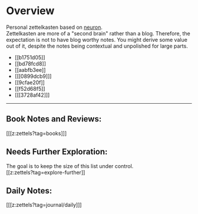# Overview
Personal zettelkasten based on [neuron](https://neuron.zettel.page/).  
Zettelkasten are more of a "second brain" rather than a blog. Therefore, the expectation is not to have blog worthy notes. You might derive some value out of it, despite the notes being contextual and unpolished for large parts.

* [[b1751d05]]
* [[bd78fcd8]]
* [[aabfb3ee]]
* [[[0899dcb9]]]
* [[9cfae20f]]
* [[f52d68f5]]
* [[[3728af42]]]

---
## Book Notes and Reviews:
[[[z:zettels?tag=books]]]

## Needs Further Exploration:
The goal is to keep the size of this list under control.  
[[z:zettels?tag=explore-further]]

## Daily Notes:
[[[z:zettels?tag=journal/daily]]]



